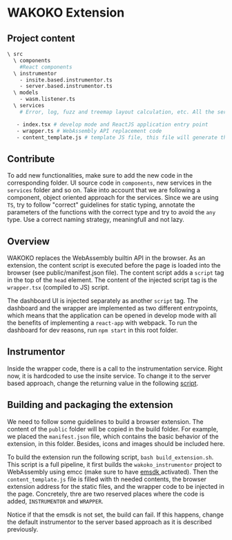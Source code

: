 # WAKOKO Extension

## Project content

``` bash
\ src
  \ components
	#React components
  \ instrumentor
	- insite.based.instrumentor.ts
	- server.based.instrumentor.ts
  \ models
	- wasm.listener.ts
  \ services
	# Error, log, fuzz and treemap layout calculation, etc. All the service implementations

   - index.tsx # develop mode and ReactJS application entry point
   - wrapper.ts # WebAssembly API replacement code
   - content_template.js # template JS file, this file will generate the content.js file inside the extension folder structure.
```

## Contribute

To add new functionalities, make sure to add the new code in the corresponding folder. UI source code in `components`, new services in the `services` folder and so on. Take into account that we are following a component, object oriented approach for the services. Since we are using `TS`, try to follow "correct" guidelines for static typing, annotate the parameters of the functions with the correct type and try to avoid the `any` type. Use a correct naming strategy, meaningfull and not lazy.


## Overview

WAKOKO replaces the WebAssembly builtin API in the browser. As an extension, the content script is executed before the page is loaded into the browser (see public/manifest.json file). The content script adds a `script` tag in the top of the `head` element. The content of the injected script tag is the `wrapper.tsx` (compiled to JS) script.

The dashboard UI is injected separately as another `script` tag. The dashboard and the wrapper are implemented as two different entrypoints, which means that the application can be opened in develop mode with all the benefits of implementing a `react-app` with webpack. To run the dashboard for dev reasons, run `npm start` in this root folder.

## Instrumentor

Inside the wrapper code, there is a call to the instrumentation service. Right now, it is hardcoded to use the insite service. To change it to the server based approach, change the returning value in the following [script](src/instrumentor/instrumentor.ts).

## Building and packaging the extension

We need to follow some guidelines to build a browser extension. The content of the `public` folder will be copied in the build folder. For example, we placed the `manifest.json` file, which contains the basic behavior of the extension, in this folder. Besides, icons and images should be included here.

To build the extension run the following script, `bash build_extension.sh`. This script is a full pipeline, it first builds the `wakoko_instrumentor` project to WebAssembly using emcc (make sure to have [emsdk ](https://emscripten.org/) activated). Then the `content_template.js` file is filled with th needed contents, the browser extension address for the static files, and the wrapper code to be injected in the page. Concretely, thre are two reserved places where the code is added, `INSTRUMENTOR` and `WRAPPER`.

Notice if that the emsdk is not set, the build can fail. If this happens, change the default instrumentor to the server based approach as it is described previously.